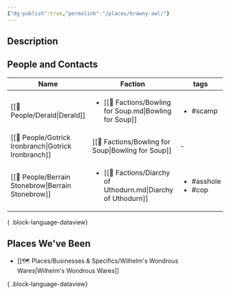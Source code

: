 ```yaml
---
{"dg-publish":true,"permalink":"/places/brawny-awl/"}
---
```


## Description

## People and Contacts
| Name                                                    | Faction                                                                        | tags                                    |
| ------------------------------------------------------- | ------------------------------------------------------------------------------ | --------------------------------------- |
| [[🙋 People/Derald\|Derald]]                         | <ul><li>[[🤝 Factions/Bowling for Soup.md\\|Bowling for Soup]]</li></ul>       | <ul><li>#scamp</li></ul>                |
| [[🙋 People/Gotrick Ironbranch\|Gotrick Ironbranch]] | [[🤝 Factions/Bowling for Soup\|Bowling for Soup]]                          | \-                                      |
| [[🙋 People/Berrain Stonebrow\|Berrain Stonebrow]]   | <ul><li>[[🤝 Factions/Diarchy of Uthodurn.md\\|Diarchy of Uthodurn]]</li></ul> | <ul><li>#asshole</li><li>#cop</li></ul> |

{ .block-language-dataview}
## Places We've Been
- [[🗺️ Places/Businesses & Specifics/Wilhelm's Wondrous Wares\|Wilhelm's Wondrous Wares]]

{ .block-language-dataview}
